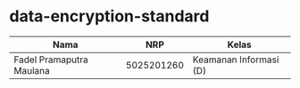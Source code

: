 # data-encryption-standard

|Nama                     |NRP                     |Kelas                 |
|-------------------------|------------------------|----------------------|
|Fadel Pramaputra Maulana |5025201260              |Keamanan Informasi (D)| 
